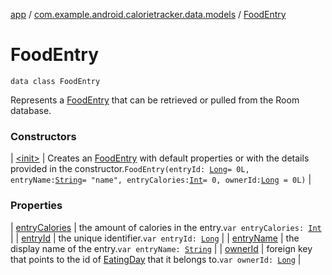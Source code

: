 [app](../../index.md) / [com.example.android.calorietracker.data.models](../index.md) / [FoodEntry](./index.md)

# FoodEntry

`data class FoodEntry`

Represents a [FoodEntry](./index.md) that can be retrieved or pulled from the Room database.

### Constructors

| [&lt;init&gt;](-init-.md) | Creates an [FoodEntry](./index.md) with default properties or with the details provided in the constructor.`FoodEntry(entryId: `[`Long`](https://kotlinlang.org/api/latest/jvm/stdlib/kotlin/-long/index.html)` = 0L, entryName: `[`String`](https://kotlinlang.org/api/latest/jvm/stdlib/kotlin/-string/index.html)` = "name", entryCalories: `[`Int`](https://kotlinlang.org/api/latest/jvm/stdlib/kotlin/-int/index.html)` = 0, ownerId: `[`Long`](https://kotlinlang.org/api/latest/jvm/stdlib/kotlin/-long/index.html)` = 0L)` |

### Properties

| [entryCalories](entry-calories.md) | the amount of calories in the entry.`var entryCalories: `[`Int`](https://kotlinlang.org/api/latest/jvm/stdlib/kotlin/-int/index.html) |
| [entryId](entry-id.md) | the unique identifier.`var entryId: `[`Long`](https://kotlinlang.org/api/latest/jvm/stdlib/kotlin/-long/index.html) |
| [entryName](entry-name.md) | the display name of the entry.`var entryName: `[`String`](https://kotlinlang.org/api/latest/jvm/stdlib/kotlin/-string/index.html) |
| [ownerId](owner-id.md) | foreign key that points to the id of [EatingDay](../-eating-day/index.md) that it belongs to.`var ownerId: `[`Long`](https://kotlinlang.org/api/latest/jvm/stdlib/kotlin/-long/index.html) |

